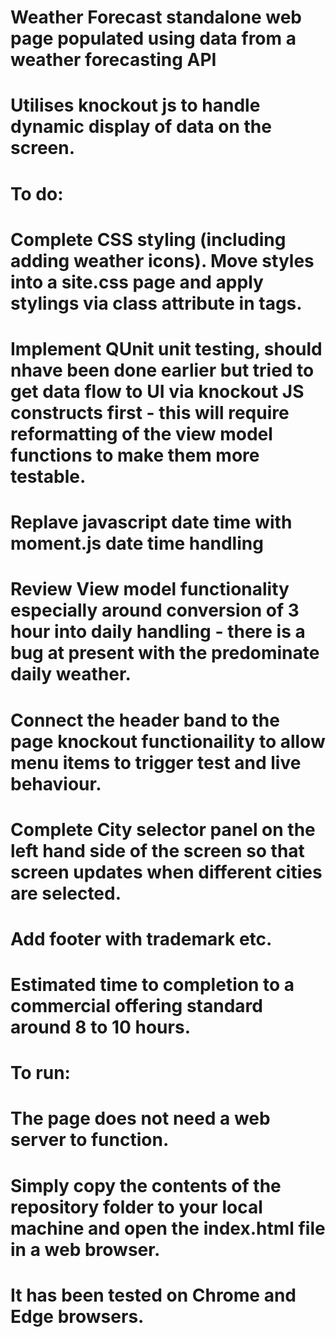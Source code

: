 # Weather Forecast standalone web page populated using data from a weather forecasting API

# Utilises knockout js to handle dynamic display of data on the screen.  

# To do:
# Complete CSS styling (including adding weather icons).  Move styles into a site.css page and apply stylings via class attribute in tags.
# Implement QUnit unit testing, should nhave been done earlier but tried to get data flow to UI via knockout JS constructs first - this will require reformatting of the view model functions to make them more testable.
# Replave javascript date time with moment.js date time handling
# Review View model functionality especially around conversion of 3 hour into daily handling - there is a bug at present with the predominate daily weather.
# Connect the header band to the page knockout functionaility to allow menu items to trigger test and live behaviour.
# Complete City selector panel on the left hand side of the screen so that screen updates when different cities are selected.
# Add footer with trademark etc.

# Estimated time to completion to a commercial offering standard around 8 to 10 hours.


# To run:
# The page does not need a web server to function.  
# Simply copy the contents of the repository folder to your local machine and open the index.html file in a web browser.
# It has been tested on Chrome and Edge browsers.